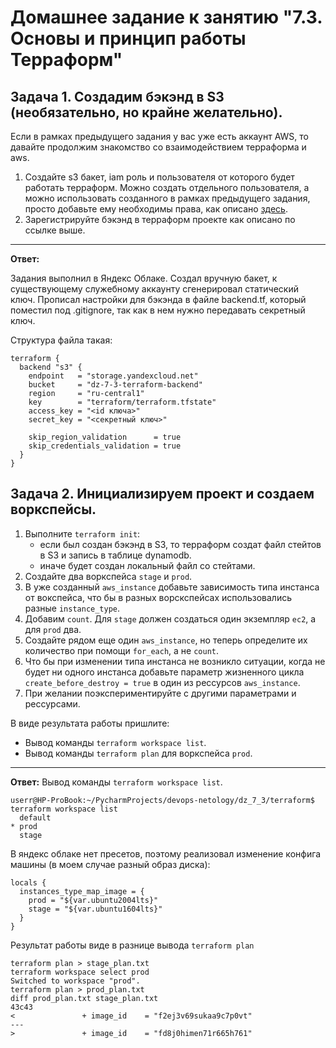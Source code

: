 # Домашнее задание к занятию "7.3. Основы и принцип работы Терраформ"

## Задача 1. Создадим бэкэнд в S3 (необязательно, но крайне желательно).

Если в рамках предыдущего задания у вас уже есть аккаунт AWS, то давайте продолжим знакомство со взаимодействием
терраформа и aws. 

1. Создайте s3 бакет, iam роль и пользователя от которого будет работать терраформ. Можно создать отдельного пользователя,
а можно использовать созданного в рамках предыдущего задания, просто добавьте ему необходимы права, как описано 
[здесь](https://www.terraform.io/docs/backends/types/s3.html).
1. Зарегистрируйте бэкэнд в терраформ проекте как описано по ссылке выше. 
----

__Ответ:__

Задания выполнил в Яндекс Облаке.
Создал вручную бакет, к существующему служебному аккаунту сгенерировал статический ключ. 
Прописал настройки для бэкэнда в файле backend.tf, который поместил под .gitignore, так как в нем нужно передавать секретный ключ.

Структура файла такая:

```
terraform {
  backend "s3" {
    endpoint   = "storage.yandexcloud.net"
    bucket     = "dz-7-3-terraform-backend"
    region     = "ru-central1"
    key        = "terraform/terraform.tfstate"
    access_key = "<id ключа>"
    secret_key = "<секретный ключ>"

    skip_region_validation      = true
    skip_credentials_validation = true
  }
}
```

## Задача 2. Инициализируем проект и создаем воркспейсы. 

1. Выполните `terraform init`:
    * если был создан бэкэнд в S3, то терраформ создат файл стейтов в S3 и запись в таблице 
dynamodb.
    * иначе будет создан локальный файл со стейтами.  
1. Создайте два воркспейса `stage` и `prod`.
1. В уже созданный `aws_instance` добавьте зависимость типа инстанса от вокспейса, что бы в разных ворскспейсах 
использовались разные `instance_type`.
1. Добавим `count`. Для `stage` должен создаться один экземпляр `ec2`, а для `prod` два. 
1. Создайте рядом еще один `aws_instance`, но теперь определите их количество при помощи `for_each`, а не `count`.
1. Что бы при изменении типа инстанса не возникло ситуации, когда не будет ни одного инстанса добавьте параметр
жизненного цикла `create_before_destroy = true` в один из рессурсов `aws_instance`.
1. При желании поэкспериментируйте с другими параметрами и рессурсами.

В виде результата работы пришлите:
* Вывод команды `terraform workspace list`.
* Вывод команды `terraform plan` для воркспейса `prod`.  

---

__Ответ:__
Вывод команды `terraform workspace list`.
```
userr@HP-ProBook:~/PycharmProjects/devops-netology/dz_7_3/terraform$ terraform workspace list
  default
* prod
  stage
```
В яндекс облаке нет пресетов, поэтому реализовал изменение конфига машины (в моем случае разный образ диска):
```shell
locals {
  instances_type_map_image = {
    prod = "${var.ubuntu2004lts}"
    stage = "${var.ubuntu1604lts}"
  }
}
```
Результат работы виде в разнице вывода `terraform plan`
```shell
terraform plan > stage_plan.txt
terraform workspace select prod
Switched to workspace "prod".
terraform plan > prod_plan.txt
diff prod_plan.txt stage_plan.txt 
43c43
<               + image_id    = "f2ej3v69sukaa9c7p0vt"
---
>               + image_id    = "fd8j0himen71r665h761"

```